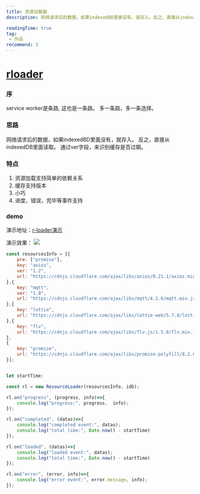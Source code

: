 ```yaml
---
title: 资源加载器
description: 网络请求后的数据，如果indexedBD里面没有，就存入。反之，直接从indexedDB里面读取。通过ver字段，来识别缓存是否过期。

readingTime: true
tag:
 - 作品
recommend: 3
---
```


# [rloader](https://github.com/xiangwenhu/rloader)


### 序
service worker是条路, 这也是一条路。 多一条路，多一条选择。


### 思路
网络请求后的数据，如果indexedBD里面没有，就存入。
反之，直接从indexedDB里面读取。
通过ver字段，来识别缓存是否过期。

### 特点
1. 资源加载支持简单的依赖关系
2. 缓存支持版本
3. 小巧
4. 进度，错误，完毕等事件支持

### demo
演示地址：<a href="https://xiangwenhu.github.io/rloader/" target="_blank">r-loader演示</a>     

演示效果： ![](https://vblog-assets.oss-cn-beijing.aliyuncs.com/works/rloader.gif)

```js
const resourcesInfo = [{
    pre: ["promise"],
    key: "axios",
    ver: "1.2",
    url: "https://cdnjs.cloudflare.com/ajax/libs/axios/0.21.1/axios.min.js"
},{
    key: "mqtt",
    ver: "1.0",
    url: "https://cdnjs.cloudflare.com/ajax/libs/mqtt/4.2.6/mqtt.min.js"
},{
    key: "lottie",
    url: "https://cdnjs.cloudflare.com/ajax/libs/lottie-web/5.7.8/lottie.min.js"
},{
    key: "flv",
    url: "https://cdnjs.cloudflare.com/ajax/libs/flv.js/1.5.0/flv.min.js"
},
{
    key: "promise",
    url: "https://cdnjs.cloudflare.com/ajax/libs/promise-polyfill/8.2.0/polyfill.min.js"
}];


let startTime;

const rl = new ResourceLoader(resourcesInfo, idb);

rl.on("progress", (progress, info)=>{
    console.log("progress:", progress,  info);
});

rl.on("completed", (datas)=>{
    console.log("completed event:", datas);    
    console.log("total time:", Date.now() - startTime)
});

rl.on("loaded", (datas)=>{
    console.log("loaded event:", datas);    
    console.log("total time:", Date.now() - startTime)
});

rl.on("error", (error, info)=>{
    console.log("error event:", error.message, info);
});

```

